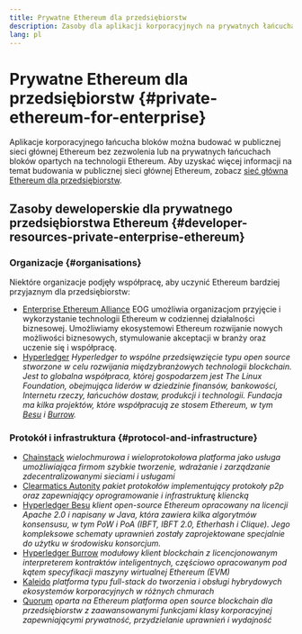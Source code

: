 ```yaml
---
title: Prywatne Ethereum dla przedsiębiorstw
description: Zasoby dla aplikacji korporacyjnych na prywatnych łańcuchach bloków Ethereum.
lang: pl
---
```


# Prywatne Ethereum dla przedsiębiorstw {#private-ethereum-for-enterprise}

Aplikacje korporacyjnego łańcucha bloków można budować w publicznej sieci głównej Ethereum bez zezwolenia lub na prywatnych łańcuchach bloków opartych na technologii Ethereum. Aby uzyskać więcej informacji na temat budowania w publicznej sieci głównej Ethereum, zobacz [sieć główna Ethereum dla przedsiębiorstw](/enterprise/).

## Zasoby deweloperskie dla prywatnego przedsiębiorstwa Ethereum {#developer-resources-private-enterprise-ethereum}

### Organizacje {#organisations}

Niektóre organizacje podjęły współpracę, aby uczynić Ethereum bardziej przyjaznym dla przedsiębiorstw:

- [Enterprise Ethereum Alliance](https://entethalliance.org/) EOG umożliwia organizacjom przyjęcie i wykorzystanie technologii Ethereum w codziennej działalności biznesowej. Umożliwiamy ekosystemowi Ethereum rozwijanie nowych możliwości biznesowych, stymulowanie akceptacji w branży oraz uczenie się i współpracę.
- [Hyperledger](https://hyperledger.org) _Hyperledger to wspólne przedsięwzięcie typu open source stworzone w celu rozwijania międzybranżowych technologii blockchain. Jest to globalna współpraca, której gospodarzem jest The Linux Foundation, obejmująca liderów w dziedzinie finansów, bankowości, Internetu rzeczy, łańcuchów dostaw, produkcji i technologii. Fundacja ma kilka projektów, które współpracują ze stosem Ethereum, w tym [Besu](https://www.hyperledger.org/use/besu) i [Burrow](https://www.hyperledger.org/projects/hyperledger-burrow)._

### Protokół i infrastruktura {#protocol-and-infrastructure}

- [Chainstack](https://chainstack.com/) _wielochmurowa i wieloprotokołowa platforma jako usługa umożliwiająca firmom szybkie tworzenie, wdrażanie i zarządzanie zdecentralizowanymi sieciami i usługami_
- [Clearmatics Autonity](https://www.clearmatics.com/about/) _pakiet protokołów implementujący protokoły p2p oraz zapewniający oprogramowanie i infrastrukturę kliencką_
- [Hyperledger Besu](https://www.hyperledger.org/use/besu) <em x-id="4">klient open-source Ethereum opracowany na licencji Apache 2.0 i napisany w Java, która zawiera kilka algorytmów konsensusu, w tym PoW i PoA (IBFT, IBFT 2.0, Etherhash i Clique). Jego kompleksowe schematy uprawnień zostały zaprojektowane specjalnie do użytku w środowisku konsorcjum.</em>
- [Hyperledger Burrow](https://www.hyperledger.org/projects/hyperledger-burrow) _modułowy klient blockchain z licencjonowanym interpreterem kontraktów inteligentnych, częściowo opracowanym pod kątem specyfikacji maszyny wirtualnej Ethereum (EVM)_
- [Kaleido](https://kaleido.io/) _platforma typu full-stack do tworzenia i obsługi hybrydowych ekosystemów korporacyjnych w różnych chmurach_
- [Quorum](https://consensys.io/quorum/) _oparta na Ethereum platforma open source blockchain dla przedsiębiorstw z zaawansowanymi funkcjami klasy korporacyjnej zapewniającymi prywatność, przydzielanie uprawnień i wydajność_
